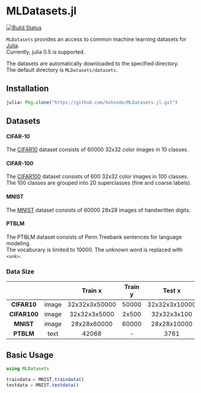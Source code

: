 # MLDatasets.jl
[![Build Status](https://travis-ci.org/hshindo/MLDatasets.jl.svg?branch=master)](https://travis-ci.org/hshindo/MLDatasets.jl)

`MLDatasets` provides an access to common machine learning datasets for [Julia](http://julialang.org/).  
Currently, julia 0.5 is supported.

The datasets are automatically downloaded to the specified directory.  
The default directory is `MLDatasets/datasets`.

## Installation
```julia
julia> Pkg.clone("https://github.com/hshindo/MLDatasets.jl.git")
```

## Datasets
#### CIFAR-10
The [CIFAR10](https://www.cs.toronto.edu/~kriz/cifar.html) dataset consists of 60000 32x32 color images in 10 classes.

#### CIFAR-100
The [CIFAR100](https://www.cs.toronto.edu/~kriz/cifar.html) dataset consists of 600 32x32 color images in 100 classes.  
The 100 classes are grouped into 20 superclasses (fine and coarse labels).

#### MNIST
The [MNIST](http://yann.lecun.com/exdb/mnist/) dataset consists of 60000 28x28 images of handwritten digits.

#### PTBLM
The PTBLM dataset consists of Penn Treebank sentences for language modeling.  
The vocaburary is limited to 10000.
The unknown word is replaced with `<unk>`.

### Data Size
| | | Train x | Train y | Test x | Test y |
|:---:|:---:|:---:|:---:|:---:|:---:|
| **CIFAR10** | image | 32x32x3x50000 | 50000 | 32x32x3x10000 | 10000 |
| **CIFAR100** | image | 32x32x3x5000 | 2x500 | 32x32x3x100 | 2x100 |
| **MNIST** | image | 28x28x60000 | 60000 | 28x28x10000 | 10000 |
| **PTBLM** | text | 42068 | - | 3761 | - |

## Basic Usage
```julia
using MLDatasets

traindata = MNIST.traindata()
testdata = MNIST.testdata()
```
